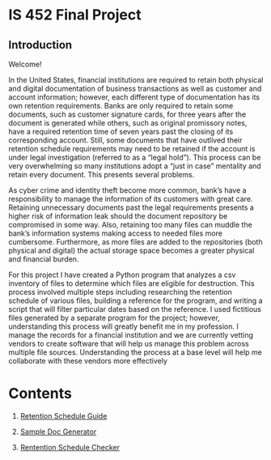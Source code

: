 # IS 452 Final Project 

## Introduction 
Welcome! 

In the United States, financial institutions are required to retain both physical and digital documentation of business transactions as well as customer and account information; however, each different type of documentation has its own retention requirements. Banks are only required to retain some documents, such as customer signature cards, for three years after the document is generated while others, such as original promissory notes, have a required retention time of seven years past the closing of its corresponding account. Still, some documents that have outlived their retention schedule requirements may need to be retained if the account is under legal investigation (referred to as a “legal hold”). This process can be very overwhelming so many institutions adopt a “just in case” mentality and retain every document. This presents several problems.

As cyber crime and identity theft become more common, bank’s have a responsibility to manage the information of its customers with great care. Retaining unnecessary documents past the legal requirements presents a higher risk of information leak should the document repository be compromised in some way. Also, retaining too many files can muddle the bank’s information systems making access to needed files more cumbersome. Furthermore, as more files are added to the repositories (both physical and digital) the actual storage space becomes a greater physical and financial burden.

For this project I have created a Python program that analyzes a csv inventory of files to determine which files are eligible for destruction. This process involved multiple steps including researching the retention schedule of various files, building a reference for the program, and writing a script that will filter particular dates based on the reference. I used fictitious files generated by a separate program for the project; however, understanding this process will greatly benefit me in my profession. I manage the records for a financial institution and we are currently vetting vendors to create software that will help us manage this problem across multiple file sources. Understanding the process at a base level will help me collaborate with these vendors more effectively


# Contents
1. [Retention Schedule Guide](https://github.com/slryb9008/rybicki1_final_project_IS452/blob/master/Retention_Guide.ipynb)  

2. [Sample Doc Generator](https://github.com/slryb9008/rybicki1_final_project_IS452/blob/master/Doc_Generator.ipynb) 

3. [Rentention Schedule Checker](https://github.com/slryb9008/rybicki1_final_project_IS452/blob/master/Retention_Checker.ipynb) 
